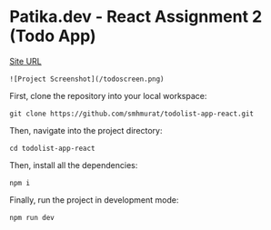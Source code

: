 # Patika.dev - React Assignment 2 (Todo App)

[Site URL](https://todolist-app-react-qnfv5psp2-smhmurat.vercel.app/)

	![Project Screenshot](/todoscreen.png)


  First, clone the repository into your local workspace:


   ```github
   git clone https://github.com/smhmurat/todolist-app-react.git
   ``` 
   
Then, navigate into the project directory:

    cd todolist-app-react
Then, install all the dependencies:

    npm i
Finally, run the project in development mode:

    npm run dev